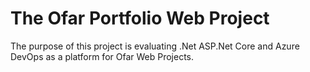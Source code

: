 # The Ofar Portfolio Web Project
The purpose of this project is evaluating .Net ASP.Net Core and Azure DevOps as a platform for Ofar Web Projects.
